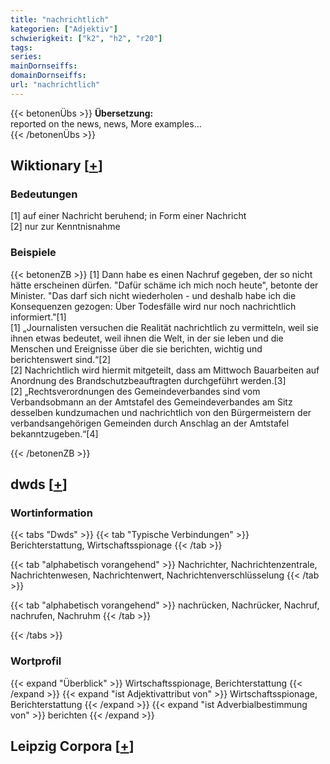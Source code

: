 ```yaml
---
title: "nachrichtlich"
kategorien: ["Adjektiv"]
schwierigkeit: ["k2", "h2", "r20"]
tags:
series:
mainDornseiffs:
domainDornseiffs:
url: "nachrichtlich"
---
```


{{< betonenÜbs >}}
**Übersetzung:**  
reported on the news, news, More examples...  
{{< /betonenÜbs >}}

## Wiktionary [[+](https://de.wiktionary.org/wiki/nachrichtlich)]

### Bedeutungen
[1] auf einer Nachricht beruhend; in Form einer Nachricht  
[2] nur zur Kenntnisnahme  

### Beispiele
{{< betonenZB >}}
[1] Dann habe es einen Nachruf gegeben, der so nicht hätte erscheinen dürfen. "Dafür schäme ich mich noch heute", betonte der Minister. "Das darf sich nicht wiederholen - und deshalb habe ich die Konsequenzen gezogen: Über Todesfälle wird nur noch nachrichtlich informiert."[1]  
[1] „Journalisten versuchen die Realität nachrichtlich zu vermitteln, weil sie ihnen etwas bedeutet, weil ihnen die Welt, in der sie leben und die Menschen und Ereignisse über die sie berichten, wichtig und berichtenswert sind.“[2]  
[2] Nachrichtlich wird hiermit mitgeteilt, dass am Mittwoch Bauarbeiten auf Anordnung des Brandschutzbeauftragten durchgeführt werden.[3]  
[2] „Rechtsverordnungen des Gemeindeverbandes sind vom Verbandsobmann an der Amtstafel des Gemeindeverbandes am Sitz desselben kundzumachen und nachrichtlich von den Bürgermeistern der verbandsangehörigen Gemeinden durch Anschlag an der Amtstafel bekanntzugeben.“[4]  

{{< /betonenZB >}}


## dwds [[+](https://www.dwds.de/wb/nachrichtlich)]

### Wortinformation
{{< tabs "Dwds" >}}
{{< tab "Typische Verbindungen" >}}
Berichterstattung, Wirtschaftsspionage
{{< /tab >}}

{{< tab "alphabetisch vorangehend" >}}
Nachrichter, Nachrichtenzentrale, Nachrichtenwesen, Nachrichtenwert, Nachrichtenverschlüsselung
{{< /tab >}}

{{< tab "alphabetisch vorangehend" >}}
nachrücken, Nachrücker, Nachruf, nachrufen, Nachruhm
{{< /tab >}}

{{< /tabs >}}

### Wortprofil
{{< expand "Überblick" >}} Wirtschaftsspionage, Berichterstattung {{< /expand >}}
{{< expand "ist Adjektivattribut von" >}} Wirtschaftsspionage, Berichterstattung {{< /expand >}}
{{< expand "ist Adverbialbestimmung von" >}} berichten {{< /expand >}}

## Leipzig Corpora [[+](https://corpora.uni-leipzig.de/en/res?word=nachrichtlich&corpusId=deu_newscrawl-public_2018)]

